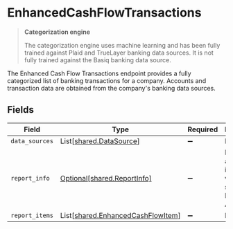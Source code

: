 # EnhancedCashFlowTransactions

> **Categorization engine**
>
> The categorization engine uses machine learning and has been fully trained against Plaid and TrueLayer banking data sources. It is not fully trained against the Basiq banking data source.

The Enhanced Cash Flow Transactions endpoint provides a fully categorized list of banking transactions for a company. Accounts and transaction data are obtained from the company's banking data sources.


## Fields

| Field                                                                                                                                                          | Type                                                                                                                                                           | Required                                                                                                                                                       | Description                                                                                                                                                    | Example                                                                                                                                                        |
| -------------------------------------------------------------------------------------------------------------------------------------------------------------- | -------------------------------------------------------------------------------------------------------------------------------------------------------------- | -------------------------------------------------------------------------------------------------------------------------------------------------------------- | -------------------------------------------------------------------------------------------------------------------------------------------------------------- | -------------------------------------------------------------------------------------------------------------------------------------------------------------- |
| `data_sources`                                                                                                                                                 | List[[shared.DataSource](../../models/shared/datasource.md)]                                                                                                   | :heavy_minus_sign:                                                                                                                                             | N/A                                                                                                                                                            |                                                                                                                                                                |
| `report_info`                                                                                                                                                  | [Optional[shared.ReportInfo]](../../models/shared/reportinfo.md)                                                                                               | :heavy_minus_sign:                                                                                                                                             | Report additional information, which is specific to Lending API reports.                                                                                       | {"Example 1":{"value":{"pageNumber":0,"pageSize":0,"totalResults":0,"reportName":"string","companyName":"string","generatedDate":"2023-01-26T07:36:40.487Z"}}} |
| `report_items`                                                                                                                                                 | List[[shared.EnhancedCashFlowItem](../../models/shared/enhancedcashflowitem.md)]                                                                               | :heavy_minus_sign:                                                                                                                                             | N/A                                                                                                                                                            |                                                                                                                                                                |